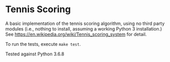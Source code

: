 # Tennis Scoring

A basic implementation of the tennis scoring algorithm, using no third party modules (i.e., nothing to install, assuming a working Python 3 installation.) See https://en.wikipedia.org/wiki/Tennis_scoring_system for detail.

To run the tests, execute `make test`.

Tested against Python 3.6.8
